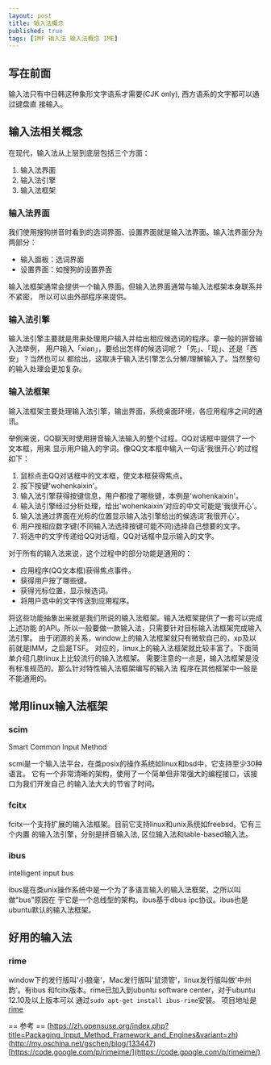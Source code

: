 ```yaml
---
layout: post
title: 输入法概念
published: true
tags: [IMF 输入法 输入法概念 IME]
---
```


## 写在前面 ##
输入法只有中日韩这种象形文字语系才需要(CJK only), 西方语系的文字都可以通过键盘直
接输入。

## 输入法相关概念 ##
在现代，输入法从上层到底层包括三个方面：

1. 输入法界面
2. 输入法引擎
3. 输入法框架

### 输入法界面
我们使用搜狗拼音时看到的选词界面、设置界面就是输入法界面。输入法界面分为两部分：

* 输入面板：选词界面
* 设置界面：如搜狗的设置界面

输入法框架通常会提供一个输入界面。但输入法界面通常与输入法框架本身联系并不紧密，
所以可以由外部程序来提供。

### 输入法引擎
输入法引擎主要就是用来处理用户输入并给出相应候选词的程序。拿一般的拼音输入法举例，
用户输入「xian」，要给出怎样的候选词呢？「先」、「现」、还是「西安」？当然也可以
都给出，这取决于输入法引擎怎么分解/理解输入了。当然整句的输入处理会更加复杂。

### 输入法框架
输入法框架主要处理输入法引擎，输出界面，系统桌面环境，各应用程序之间的通讯。

举例来说，QQ聊天时使用拼音输入法输入的整个过程。QQ对话框中提供了一个文本框，用来
显示用户输入的字词。像QQ文本框中输入一句话'我很开心'的过程如下：

1. 鼠标点击QQ对话框中的文本框，使文本框获得焦点。
2. 按下按键'wohenkaixin'。
3. 输入法引擎获得按键信息，用户都按了哪些键，本例是'wohenkaixin'。
4. 输入法引擎经过分析处理，给出'wohenkaixin'对应的中文可能是'我很开心'。
5. 输入法通过界面在光标的位置显示输入法引擎给出的候选词'我很开心'。
6. 用户按相应数字键(不同输入法选择按键可能不同)选择自己想要的文字。
7. 将选中的文字传递给QQ对话框，QQ对话框中显示输入的文字。

对于所有的输入法来说，这个过程中的部分功能是通用的：

* 应用程序(QQ文本框)获得焦点事件。
* 获得用户按了哪些键。
* 获得光标位置，显示候选词。
* 将用户选中的文字传送到应用程序。

将这些功能抽象出来就是我们所说的输入法框架。输入法框架提供了一套可以完成上述功能
的API。所以一般要做一款输入法，只需要针对目标输入法框架完成输入法引擎。
由于闭源的关系，window上的输入法框架就只有微软自己的，xp及以前就是IMM，之后是TSF。
对应的，linux上的输入法框架就比较丰富了。下面简单介绍几款linux上比较流行的输入法框架。
需要注意的一点是，输入法框架是没有标准规范的。那么针对特性输入法框架编写的输入法
程序在其他框架中一般是不能通用的。

## 常用linux输入法框架
### scim
Smart Common Input Method

scmi是一个输入法平台，在类posix的操作系统如linux和bsd中，它支持至少30种语言。
它有一个非常清晰的架构，使用了一个简单但非常强大的编程接口，该接口为我们开发自己
的输入法大大的节省了时间。

### fcitx
fcitx一个支持扩展的输入法框架。目前它支持linux和unix系统如freebsd。它有三个内置
的输入法引擎，分别是拼音输入法, 区位输入法和table-based输入法。

### ibus
intelligent input bus

ibus是在类unix操作系统中是一个为了多语言输入的输入法框架，之所以叫做"bus"原因在
于它是一个总线型的架构。ibus基于dbus ipc协议。ibus也是ubuntu默认的输入法框架。

## 好用的输入法
### rime
window下的发行版叫'小狼毫'，Mac发行版叫'鼠须管'，linux发行版叫做'中州韵'。有ibus
和fcitx版本。rime已加入到ubuntu software center，对于ubuntu 12.10及以上版本可以
通过`sudo apt-get install ibus-rime`安装。
项目地址是[rime](https://code.google.com/p/rimeime/)

== 参考 ==
(https://zh.opensuse.org/index.php?title=Packaging_Input_Method_Framework_and_Engines&variant=zh)
(http://my.oschina.net/gschen/blog/133447)
[https://code.google.com/p/rimeime/](https://code.google.com/p/rimeime/)
